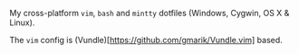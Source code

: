 My cross-platform `vim`, `bash` and `mintty` dotfiles (Windows, Cygwin, OS X &
Linux).

The `vim` config is (Vundle)[https://github.com/gmarik/Vundle.vim] based.
